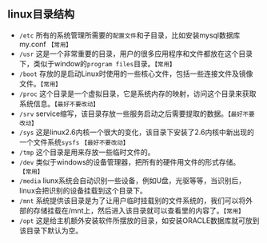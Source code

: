 ## linux目录结构

- `/etc` 所有的系统管理所需要的`配置文件`和子目录，比如安装mysql数据库my.conf `【常用】`
- `/usr` 这是一个非常重要的目录，用户的很多应用程序和文件都放在这个目录下，类似于window的`program files`目录。`【常用】`
- `/boot` 存放的是启动Linux时使用的一些核心文件，包括一些连接文件及镜像文件。`【常用】`
- `/proc` 这个目录是一个虚拟目录，它是系统内存的映射，访问这个目录来获取系统信息。`【最好不要改动】`
- `/srv` service缩写，该目录存放一些服务启动之后需要提取的数据。`【最好不要改动】`
- `/sys` 这是linux2.6内核一个很大的变化，该目录下安装了2.6内核中新出现的一个文件系统`sysfs` `【最好不要改动】`
- `/tmp` 这个目录是用来存放一些临时文件的。
- `/dev` 类似于windows的设备管理器，把所有的硬件用文件的形式存储。`【常用】`
- `/media` liunx系统会自动识别一些设备，例如U盘，光驱等等，当识别后，linux会把识别的设备挂载到这个目录下。
- `/mnt` 系统提供该目录是为了让用户临时挂载别的文件系统的，我们可以将外部的存储挂载在/mnt上，然后进入该目录就可以查看里的内容了。`【常用】`
- `/opt` 这是给主机额外安装软件所摆放的目录，如安装ORACLE数据库就可放到该目录下默认为空。


